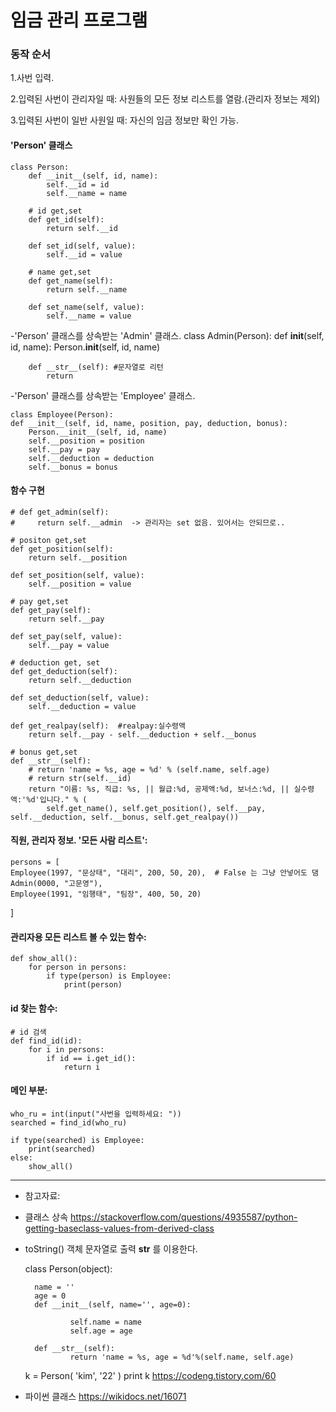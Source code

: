 # 임금 관리 프로그램


###  동작 순서
1.사번 입력.

2.입력된 사번이 관리자일 때:
  사원들의 모든 정보 리스트를 열람.(관리자 정보는 제외)
  
3.입력된 사번이 일반 사원일 때:
  자신의 임금 정보만 확인 가능.
  
#### 'Person' 클래스

    class Person:
        def __init__(self, id, name):
            self.__id = id
            self.__name = name
            
        # id get,set
        def get_id(self):
            return self.__id

        def set_id(self, value):
            self.__id = value

        # name get,set
        def get_name(self):
            return self.__name

        def set_name(self, value):
            self.__name = value
            
-'Person' 클래스를 상속받는 'Admin' 클래스.
    class Admin(Person):
        def __init__(self, id, name):
            Person.__init__(self, id, name)

        def __str__(self): #문자열로 리턴
            return

-'Person' 클래스를 상속받는 'Employee' 클래스.

    class Employee(Person):
    def __init__(self, id, name, position, pay, deduction, bonus):
        Person.__init__(self, id, name)
        self.__position = position
        self.__pay = pay
        self.__deduction = deduction
        self.__bonus = bonus
            
#### 함수 구현

    # def get_admin(self):
    #     return self.__admin  -> 관리자는 set 없음. 있어서는 안되므로..

    # positon get,set
    def get_position(self):
        return self.__position

    def set_position(self, value):
        self.__position = value
        
    # pay get,set
    def get_pay(self):
        return self.__pay

    def set_pay(self, value):
        self.__pay = value

    # deduction get, set
    def get_deduction(self):
        return self.__deduction

    def set_deduction(self, value):
        self.__deduction = value

    def get_realpay(self):  #realpay:실수령액
        return self.__pay - self.__deduction + self.__bonus

    # bonus get,set
    def __str__(self):
        # return 'name = %s, age = %d' % (self.name, self.age)
        # return str(self.__id)
        return "이름: %s, 직급: %s, || 월급:%d, 공제액:%d, 보너스:%d, || 실수령액:'%d'입니다." % (
            self.get_name(), self.get_position(), self.__pay, self.__deduction, self.__bonus, self.get_realpay())


#### 직원, 관리자 정보. '모든 사람 리스트':

    persons = [
    Employee(1997, "문상태", "대리", 200, 50, 20),  # False 는 그냥 안넣어도 댐
    Admin(0000, "고문영"),
    Employee(1991, "임행태", "팀장", 400, 50, 20)
]


#### 관리자용 모든 리스트 볼 수 있는 함수:

    def show_all():
        for person in persons:
            if type(person) is Employee:
                print(person)

#### id 찾는 함수:

    # id 검색
    def find_id(id):
        for i in persons:
            if id == i.get_id():
                return i


#### 메인 부분:

    who_ru = int(input("사번을 입력하세요: "))
    searched = find_id(who_ru)

    if type(searched) is Employee:
        print(searched)
    else:
        show_all()


-------------------------
+ 참고자료:
+ 클래스 상속
<https://stackoverflow.com/questions/4935587/python-getting-baseclass-values-from-derived-class>

+ toString() 객체 문자열로 출력
  __str__ 를 이용한다.

    class Person(object):

        name = ''
        age = 0
        def __init__(self, name='', age=0):

                self.name = name
                self.age = age

        def __str__(self):
                return 'name = %s, age = %d'%(self.name, self.age)

     k = Person( 'kim', '22' )
     print k
<https://codeng.tistory.com/60>

+ 파이썬 클래스
<https://wikidocs.net/16071>
